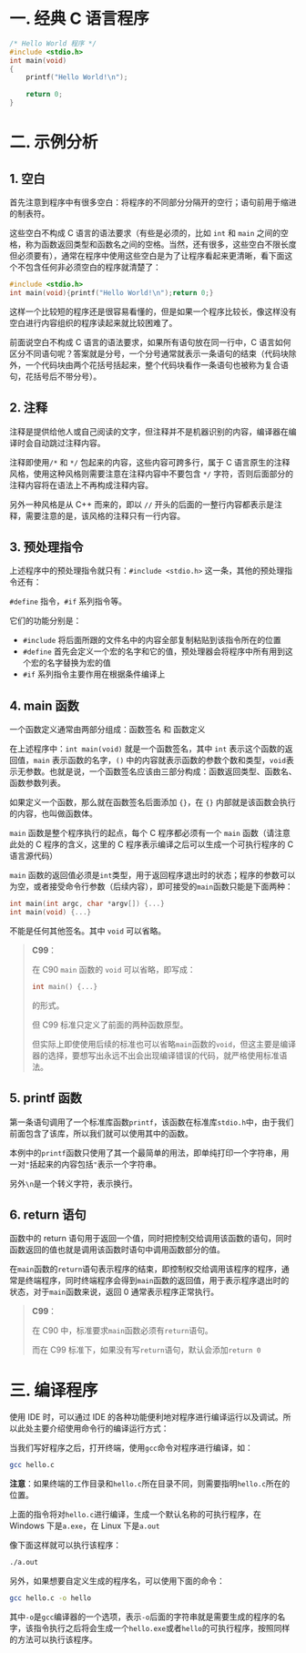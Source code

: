 # 一. 经典 C 语言程序

```c
/* Hello World 程序 */
#include <stdio.h>
int main(void)
{
    printf("Hello World!\n");
    
    return 0;
}
```



# 二. 示例分析

## 1. 空白

首先注意到程序中有很多空白：将程序的不同部分分隔开的空行；语句前用于缩进的制表符。

这些空白不构成 C 语言的语法要求（有些是必须的，比如 `int` 和 `main` 之间的空格，称为函数返回类型和函数名之间的空格。当然，还有很多，这些空白不限长度但必须要有），通常在程序中使用这些空白是为了让程序看起来更清晰，看下面这个不包含任何非必须空白的程序就清楚了：

```c
#include <stdio.h>
int main(void){printf("Hello World!\n");return 0;}
```

这样一个比较短的程序还是很容易看懂的，但是如果一个程序比较长，像这样没有空白进行内容组织的程序读起来就比较困难了。

前面说空白不构成 C 语言的语法要求，如果所有语句放在同一行中，C 语言如何区分不同语句呢？答案就是分号，一个分号通常就表示一条语句的结束（代码块除外，一个代码块由两个花括号括起来，整个代码块看作一条语句也被称为复合语句，花括号后不带分号）。



## 2. 注释

注释是提供给他人或自己阅读的文字，但注释并不是机器识别的内容，编译器在编译时会自动跳过注释内容。

注释即使用`/*` 和 `*/` 包起来的内容，这些内容可跨多行，属于 C 语言原生的注释风格，使用这种风格则需要注意在注释内容中不要包含 `*/` 字符，否则后面部分的注释内容将在语法上不再构成注释内容。

另外一种风格是从 C++ 而来的，即以 `//` 开头的后面的一整行内容都表示是注释，需要注意的是，该风格的注释只有一行内容。



## 3. 预处理指令

上述程序中的预处理指令就只有：`#include <stdio.h>` 这一条，其他的预处理指令还有：

`#define` 指令，`#if` 系列指令等。

它们的功能分别是：

- `#include` 将后面所跟的文件名中的内容全部复制粘贴到该指令所在的位置
- `#define` 首先会定义一个宏的名字和它的值，预处理器会将程序中所有用到这个宏的名字替换为宏的值
- `#if` 系列指令主要作用在根据条件编译上


## 4. main 函数

一个函数定义通常由两部分组成：函数签名 和 函数定义

在上述程序中：`int main(void)` 就是一个函数签名，其中 `int` 表示这个函数的返回值，`main` 表示函数的名字，`()` 中的内容就表示函数的参数个数和类型，`void`表示无参数。也就是说，一个函数签名应该由三部分构成：函数返回类型、函数名、函数参数列表。

如果定义一个函数，那么就在函数签名后面添加 `{}`，在 `{}` 内部就是该函数会执行的内容，也叫做函数体。

`main` 函数是整个程序执行的起点，每个 C 程序都必须有一个 `main` 函数（请注意此处的 C 程序的含义，这里的 C 程序表示编译之后可以生成一个可执行程序的 C 语言源代码）

`main` 函数的返回值必须是`int`类型，用于返回程序退出时的状态；程序的参数可以为空，或者接受命令行参数（后续内容），即可接受的`main`函数只能是下面两种：

```c
int main(int argc, char *argv[]) {...}
int main(void) {...}
```

不能是任何其他签名。其中 `void` 可以省略。

> **C99**：
>
> 在 C90 `main` 函数的 `void` 可以省略，即写成：
>
> ```c
> int main() {...}
> ```
>
> 的形式。
>
> 但 C99 标准只定义了前面的两种函数原型。
>
> 但实际上即使使用后续的标准也可以省略`main`函数的`void`，但这主要是编译器的选择，要想写出永远不出会出现编译错误的代码，就严格使用标准语法。



## 5. printf 函数

第一条语句调用了一个标准库函数`printf`，该函数在标准库`stdio.h`中，由于我们前面包含了该库，所以我们就可以使用其中的函数。

本例中的`printf`函数只使用了其一个最简单的用法，即单纯打印一个字符串，用一对`"`括起来的内容包括`"`表示一个字符串。

另外`\n`是一个转义字符，表示换行。



## 6. return 语句

函数中的 return 语句用于返回一个值，同时把控制交给调用该函数的语句，同时函数返回的值也就是调用该函数时语句中调用函数部分的值。

在`main`函数的`return`语句表示程序的结束，即控制权交给调用该程序的程序，通常是终端程序，同时终端程序会得到`main`函数的返回值，用于表示程序退出时的状态，对于`main`函数来说，返回 0 通常表示程序正常执行。

> **C99**：
>
> 在 C90 中，标准要求`main`函数必须有`return`语句。
>
> 而在 C99 标准下，如果没有写`return`语句，默认会添加`return 0`



# 三. 编译程序

使用 IDE 时，可以通过 IDE 的各种功能便利地对程序进行编译运行以及调试。所以此处主要介绍使用命令行的编译运行方式：

当我们写好程序之后，打开终端，使用`gcc`命令对程序进行编译，如：

```bash
gcc hello.c
```

**注意**：如果终端的工作目录和`hello.c`所在目录不同，则需要指明`hello.c`所在的位置。

上面的指令将对`hello.c`进行编译，生成一个默认名称的可执行程序，在 Windows 下是`a.exe`，在 Linux 下是`a.out`

像下面这样就可以执行该程序：

```bash
./a.out
```

另外，如果想要自定义生成的程序名，可以使用下面的命令：

```bash
gcc hello.c -o hello
```

其中`-o`是`gcc`编译器的一个选项，表示`-o`后面的字符串就是需要生成的程序的名字，该指令执行之后将会生成一个`hello.exe`或者`hello`的可执行程序，按照同样的方法可以执行该程序。



